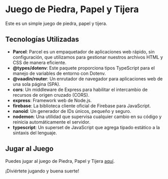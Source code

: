 # Juego de Piedra, Papel y Tijera

Este es un simple juego de piedra, papel y tijera.

## Tecnologías Utilizadas

- **Parcel**: Parcel es un empaquetador de aplicaciones web rápido, sin configuración, que utilizamos para gestionar nuestros archivos HTML y CSS de manera eficiente.
- **@types/dotenv**: Este paquete proporciona tipos TypeScript para el manejo de variables de entorno con Dotenv.
- **@vaadin/router**: Un enrutador de navegador para aplicaciones web de una sola página (SPA).
- **cors**: Un middleware de Express para habilitar el intercambio de recursos de origen cruzado (CORS).
- **express**: Framework web de Node.js.
- **firebase**: La biblioteca cliente oficial de Firebase para JavaScript.
- **nanoid**: Un generador de IDs únicos, pequeño y seguro.
- **nodemon**: Una utilidad que supervisa cualquier cambio en su código y reinicia automáticamente el servidor.
- **typescript**: Un superset de JavaScript que agrega tipado estático a la sintaxis del lenguaje.

## Jugar al Juego

Puedes jugar al juego de Piedra, Papel y Tijera [aquí](https://desafio-m6-nlba.onrender.com).

¡Diviértete jugando y buena suerte!

